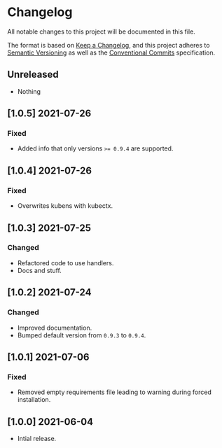 # Changelog

All notable changes to this project will be documented in this file.

The format is based on [Keep a Changelog](https://keepachangelog.com/en/1.0.0/),
and this project adheres to [Semantic Versioning](https://semver.org/spec/v2.0.0.html)
as well as the [Conventional Commits](https://www.conventionalcommits.org) 
specification.

## Unreleased

* Nothing

## [1.0.5] 2021-07-26

### Fixed

* Added info that only versions `>= 0.9.4` are supported.

## [1.0.4] 2021-07-26

### Fixed

* Overwrites kubens with kubectx.

## [1.0.3] 2021-07-25

### Changed

* Refactored code to use handlers.
* Docs and stuff.

## [1.0.2] 2021-07-24

### Changed

* Improved documentation.
* Bumped default version from `0.9.3` to `0.9.4`.

## [1.0.1] 2021-07-06

### Fixed

* Removed empty requirements file leading to warning during forced installation.

## [1.0.0] 2021-06-04

* Intial release.

